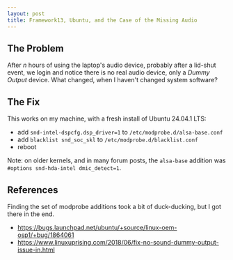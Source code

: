 ```yaml
---
layout: post
title: Framework13, Ubuntu, and the Case of the Missing Audio
---
```


## The Problem
After _n_ hours of using the laptop's audio device, probably after a
lid-shut event, we login and notice there is no real audio device, only
a _Dummy Output_ device. What changed, when I haven't changed system
software?

## The Fix
This works on my machine, with a fresh install of Ubuntu 24.04.1 LTS:

- add `snd-intel-dspcfg.dsp_driver=1` to `/etc/modprobe.d/alsa-base.conf`
- add `blacklist snd_soc_skl` to `/etc/modprobe.d/blacklist.conf`
- reboot

Note: on older kernels, and in many forum posts, the `alsa-base`
addition was `#options snd-hda-intel dmic_detect=1`.

## References
Finding the set of modprobe additions took a bit of duck-ducking, but I
got there in the end.

- https://bugs.launchpad.net/ubuntu/+source/linux-oem-osp1/+bug/1864061
- https://www.linuxuprising.com/2018/06/fix-no-sound-dummy-output-issue-in.html
